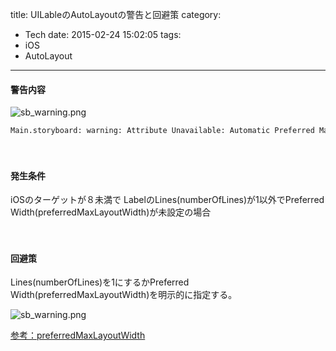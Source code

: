 title: UILableのAutoLayoutの警告と回避策
category:
  - Tech
date: 2015-02-24 15:02:05
tags:
- iOS
- AutoLayout
---
#### 警告内容

<a title="sb_warning.png" class="fancybox" rel="gallery0"><img src="https://qiita-image-store.s3.amazonaws.com/0/25832/c4482da0-5959-5459-18c4-bb15877ec887.png" style="max-width: 100%"  alt="sb_warning.png"></a>

```bash
Main.storyboard: warning: Attribute Unavailable: Automatic Preferred Max Layout Width is not available on iOS versions prior to 8.0
```
　

#### 発生条件

iOSのターゲットが８未満で
LabelのLines(numberOfLines)が1以外でPreferred Width(preferredMaxLayoutWidth)が未設定の場合



　
#### 回避策

Lines(numberOfLines)を1にするかPreferred Width(preferredMaxLayoutWidth)を明示的に指定する。



<a title="sb_warning.png" class="fancybox" rel="gallery0"><img src="https://qiita-image-store.s3.amazonaws.com/0/25832/53357fba-c4c2-a5b8-1d89-847aba09df34.png" style="max-width: 100%" alt="sb_warning.png"></a>


[参考：preferredMaxLayoutWidth](https://developer.apple.com/library/ios/documentation/UIKit/Reference/UILabel_Class/index.html#//apple_ref/occ/instp/UILabel/preferredMaxLayoutWidth)
